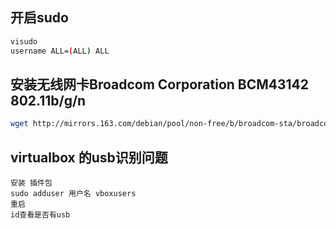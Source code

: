 ## 开启sudo
```bash
visudo
username ALL=(ALL) ALL  
```
## 安装无线网卡Broadcom Corporation BCM43142 802.11b/g/n
```bash
wget http://mirrors.163.com/debian/pool/non-free/b/broadcom-sta/broadcom-sta-dkms_6.30.223.271-8~bpo8+1_all.deb
```
## virtualbox 的usb识别问题
```
安装 插件包
sudo adduser 用户名 vboxusers
重启
id查看是否有usb
```
